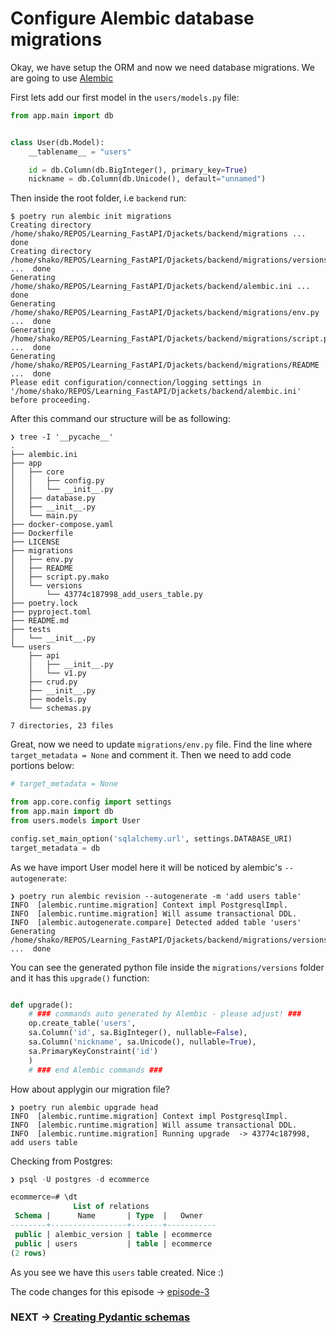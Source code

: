# Configure Alembic database migrations

Okay, we have setup the ORM and now we need database migrations. 
We are going to use [Alembic](https://github.com/sqlalchemy/alembic.git)

First lets add our first model in the `users/models.py` file:

```python
from app.main import db


class User(db.Model):
    __tablename__ = "users"

    id = db.Column(db.BigInteger(), primary_key=True)
    nickname = db.Column(db.Unicode(), default="unnamed")
```

Then inside the root folder, i.e `backend` run:

```shell
$ poetry run alembic init migrations
Creating directory /home/shako/REPOS/Learning_FastAPI/Djackets/backend/migrations ...  done
Creating directory /home/shako/REPOS/Learning_FastAPI/Djackets/backend/migrations/versions ...  done
Generating /home/shako/REPOS/Learning_FastAPI/Djackets/backend/alembic.ini ...  done
Generating /home/shako/REPOS/Learning_FastAPI/Djackets/backend/migrations/env.py ...  done
Generating /home/shako/REPOS/Learning_FastAPI/Djackets/backend/migrations/script.py.mako ...  done
Generating /home/shako/REPOS/Learning_FastAPI/Djackets/backend/migrations/README ...  done
Please edit configuration/connection/logging settings in '/home/shako/REPOS/Learning_FastAPI/Djackets/backend/alembic.ini' before proceeding.
```

After this command our structure will be as following:

```shell
❯ tree -I '__pycache__'
.
├── alembic.ini
├── app
│   ├── core
│   │   ├── config.py
│   │   └── __init__.py
│   ├── database.py
│   ├── __init__.py
│   └── main.py
├── docker-compose.yaml
├── Dockerfile
├── LICENSE
├── migrations
│   ├── env.py
│   ├── README
│   ├── script.py.mako
│   └── versions
│       └── 43774c187998_add_users_table.py
├── poetry.lock
├── pyproject.toml
├── README.md
├── tests
│   └── __init__.py
└── users
    ├── api
    │   ├── __init__.py
    │   └── v1.py
    ├── crud.py
    ├── __init__.py
    ├── models.py
    └── schemas.py

7 directories, 23 files
```

Great, now we need to update `migrations/env.py` file.
Find the line where `target_metadata = None` and comment it. Then we need to add code portions below:

```python
# target_metadata = None

from app.core.config import settings
from app.main import db
from users.models import User

config.set_main_option('sqlalchemy.url', settings.DATABASE_URI)
target_metadata = db
```

As we have import User model here it will be noticed by alembic's `--autogenerate`:

```shell
❯ poetry run alembic revision --autogenerate -m 'add users table'
INFO  [alembic.runtime.migration] Context impl PostgresqlImpl.
INFO  [alembic.runtime.migration] Will assume transactional DDL.
INFO  [alembic.autogenerate.compare] Detected added table 'users'
Generating /home/shako/REPOS/Learning_FastAPI/Djackets/backend/migrations/versions/43774c187998_add_users_table.py ...  done
```

You can see the generated python file inside the `migrations/versions` folder and it has this `upgrade()` function:

```python

def upgrade():
    # ### commands auto generated by Alembic - please adjust! ###
    op.create_table('users',
    sa.Column('id', sa.BigInteger(), nullable=False),
    sa.Column('nickname', sa.Unicode(), nullable=True),
    sa.PrimaryKeyConstraint('id')
    )
    # ### end Alembic commands ###
```

How about applygin our migration file?

```shell
❯ poetry run alembic upgrade head
INFO  [alembic.runtime.migration] Context impl PostgresqlImpl.
INFO  [alembic.runtime.migration] Will assume transactional DDL.
INFO  [alembic.runtime.migration] Running upgrade  -> 43774c187998, add users table
```

Checking from Postgres:

```sql
❯ psql -U postgres -d ecommerce

ecommerce=# \dt
              List of relations
 Schema |      Name       | Type  |   Owner   
--------+-----------------+-------+-----------
 public | alembic_version | table | ecommerce
 public | users           | table | ecommerce
(2 rows)
```

As you see we have this `users` table created. Nice :)

The code changes for this episode -> [episode-3](https://github.com/ShahriyarR/ecommerce-nuxtjs-fastapi-backend/tree/episode-3)

### NEXT -> [Creating Pydantic schemas](./ecommerce-create-pydantic-schemas)
